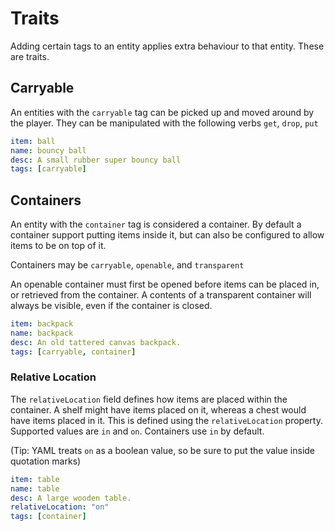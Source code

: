 # Traits
Adding certain tags to an entity applies extra behaviour to that entity.  These are traits.

## Carryable
An entities with the `carryable` tag can be picked up and moved around by the player.
They can be manipulated with the following verbs `get`, `drop`, `put`

```yaml
item: ball
name: bouncy ball
desc: A small rubber super bouncy ball
tags: [carryable]
```

## Containers
An entity with the `container` tag is considered a container.  By default a container support putting items inside it, but can also be configured to allow items to be on top of it.

Containers may be `carryable`, `openable`, and `transparent`

An openable container must first be opened before items can be placed in, or retrieved from the container.
A contents of a transparent container will always be visible, even if the container is closed.

```yaml
item: backpack
name: backpack
desc: An old tattered canvas backpack.
tags: [carryable, container]
```

### Relative Location
The `relativeLocation` field defines how items are placed within the container.  A shelf might have items placed on it, whereas a chest would have items placed in it. This is defined using the `relativeLocation` property.
Supported values are `in` and `on`.  Containers use `in` by default.

(Tip: YAML treats `on` as a boolean value, so be sure to put the value inside quotation marks)

```yaml
item: table
name: table
desc: A large wooden table.
relativeLocation: "on"
tags: [container]
```